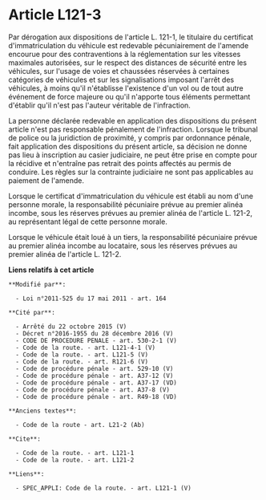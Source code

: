 # Article L121-3

Par dérogation aux dispositions de l'article L. 121-1, le titulaire du certificat d'immatriculation du véhicule est redevable
pécuniairement de l'amende encourue pour des contraventions à la réglementation sur les vitesses maximales autorisées, sur le
respect des distances de sécurité entre les véhicules, sur l'usage de voies et chaussées réservées à certaines catégories de
véhicules et sur les signalisations imposant l'arrêt des véhicules, à moins qu'il n'établisse l'existence d'un vol ou de tout
autre événement de force majeure ou qu'il n'apporte tous éléments permettant d'établir qu'il n'est pas l'auteur véritable de
l'infraction. 

La personne déclarée redevable en application des dispositions du présent article n'est pas responsable pénalement de
l'infraction. Lorsque le tribunal de police ou la juridiction de proximité, y compris par ordonnance pénale, fait application
des dispositions du présent article, sa décision ne donne pas lieu à inscription au casier judiciaire, ne peut être prise en
compte pour la récidive et n'entraîne pas retrait des points affectés au permis de conduire. Les règles sur la contrainte
judiciaire ne sont pas applicables au paiement de l'amende. 

Lorsque le certificat d'immatriculation du véhicule est établi au nom d'une personne morale, la responsabilité pécuniaire
prévue au premier alinéa incombe, sous les réserves prévues au premier alinéa de l'article L. 121-2, au représentant légal de
cette personne morale.

Lorsque le véhicule était loué à un tiers, la responsabilité pécuniaire prévue au premier alinéa incombe au locataire, sous
les réserves prévues au premier alinéa de l'article L. 121-2.

**Liens relatifs à cet article**

	**Modifié par**:

	  - Loi n°2011-525 du 17 mai 2011 - art. 164

	**Cité par**:

	  - Arrêté du 22 octobre 2015 (V)
	  - Décret n°2016-1955 du 28 décembre 2016 (V)
	  - CODE DE PROCEDURE PENALE - art. 530-2-1 (V)
	  - Code de la route. - art. L121-4-1 (V)
	  - Code de la route. - art. L121-5 (V)
	  - Code de la route. - art. R121-6 (V)
	  - Code de procédure pénale - art. 529-10 (V)
	  - Code de procédure pénale - art. A37-12 (V)
	  - Code de procédure pénale - art. A37-17 (VD)
	  - Code de procédure pénale - art. A37-8 (V)
	  - Code de procédure pénale - art. R49-18 (VD)

	**Anciens textes**:

	  - Code de la route - art. L21-2 (Ab)

	**Cite**:

	  - Code de la route. - art. L121-1
	  - Code de la route. - art. L121-2

	**Liens**:

	  - SPEC_APPLI: Code de la route. - art. L121-1 (V)
